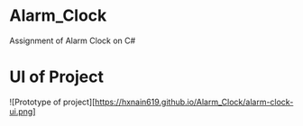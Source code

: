 # Alarm_Clock
Assignment of Alarm Clock on C#
# UI of Project
![Prototype of project][https://hxnain619.github.io/Alarm_Clock/alarm-clock-ui.png]
